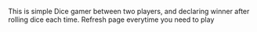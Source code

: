 This is simple Dice gamer between two players, and declaring winner after rolling dice each time.
Refresh page everytime you need to play

